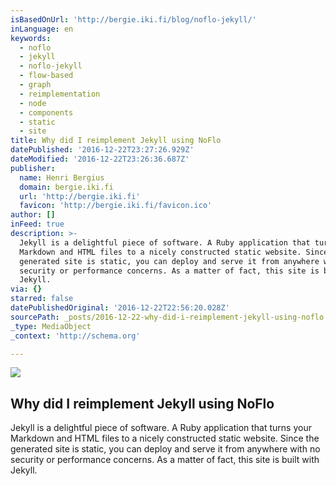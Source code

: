 ```yaml
---
isBasedOnUrl: 'http://bergie.iki.fi/blog/noflo-jekyll/'
inLanguage: en
keywords:
  - noflo
  - jekyll
  - noflo-jekyll
  - flow-based
  - graph
  - reimplementation
  - node
  - components
  - static
  - site
title: Why did I reimplement Jekyll using NoFlo
datePublished: '2016-12-22T23:27:26.929Z'
dateModified: '2016-12-22T23:26:36.687Z'
publisher:
  name: Henri Bergius
  domain: bergie.iki.fi
  url: 'http://bergie.iki.fi'
  favicon: 'http://bergie.iki.fi/favicon.ico'
author: []
inFeed: true
description: >-
  Jekyll is a delightful piece of software. A Ruby application that turns your
  Markdown and HTML files to a nicely constructed static website. Since the
  generated site is static, you can deploy and serve it from anywhere with no
  security or performance concerns. As a matter of fact, this site is built with
  Jekyll.
via: {}
starred: false
datePublishedOriginal: '2016-12-22T22:56:20.028Z'
sourcePath: _posts/2016-12-22-why-did-i-reimplement-jekyll-using-noflo.md
_type: MediaObject
_context: 'http://schema.org'

---
```

<article style=""><img src="https://the-grid-user-content.s3-us-west-2.amazonaws.com/a58598b1-d1c2-4814-8e16-615e1d9f775e.jpg" /><h1>Why did I reimplement Jekyll using NoFlo</h1><p>Jekyll is a delightful piece of software. A Ruby application that turns your Markdown and HTML files to a nicely constructed static website. Since the generated site is static, you can deploy and serve it from anywhere with no security or performance concerns. As a matter of fact, this site is built with Jekyll.</p></article>